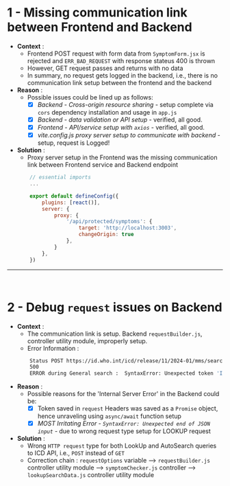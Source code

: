 # 1 - Missing communication link between Frontend and Backend
- **Context** :
    - Frontend POST request with form data from `SymptomForm.jsx` is rejected and `ERR_BAD_REQUEST` with response stateus 400 is thrown
    - However, GET request passes and returns with no data
    - In summary, no request gets logged in the backend, i.e., there is no communication link setup between the frontend and the backend
- **Reason** :
    - Possible issues could be lined up as follows:
        - [X] *Backend - Cross-origin resource sharing* - setup complete via `cors` dependency installation and usage in `app.js`
        - [X] *Backend - data validation or API setup* - verified, all good.
        - [X] *Frontend - API/service setup with `axios`*  - verified, all good.
        - [X] *vite.config.js proxy server setup to communicate with backend* - setup, request is Logged! 
- **Solution** :
    - Proxy server setup in the Frontend was the missing communication link between Frontend service and Backend endpoint
    ```javascript
        // essential imports
        ...

        export default defineConfig({
            plugins: [react()],
            server: {
                proxy: {
                    '/api/protected/symptoms': {
                        target: 'http://localhost:3003',
                        changeOrigin: true
                    },
                }
            },
        })
    ```

<hr>
<br>

# 2 - Debug `request` issues on Backend
- **Context** : 
    - The communication link is setup. Backend `requestBuilder.js`, controller utility module, improperly setup.
    - Error Information :
    ```bash
        Status POST https://id.who.int/icd/release/11/2024-01/mms/search :
        500
        ERROR during General search :  SyntaxError: Unexpected token 'I', "Internal S"... is not valid JSON
    ```
- **Reason** : 
    - Possible reasons for the 'Internal Server Error' in the Backend could be:
        - [X] Token saved in `request` Headers was saved as a `Promise` object, hence unraveling using `async/await` function setup
        - [X] *MOST Irritating Error - `SyntaxError: Unexpected end of JSON input`* - due to wrong request type setup for LOOKUP request
- **Solution** : 
    - Wrong `HTTP request` type for both LookUp and AutoSearch queries to ICD API, i.e., `POST` instead of `GET`
    - Correction chain : `requestOptions` variable --> `requestBuilder.js` controller utility module --> `symptomChecker.js` controller --> `lookupSearchData.js` controller utility module